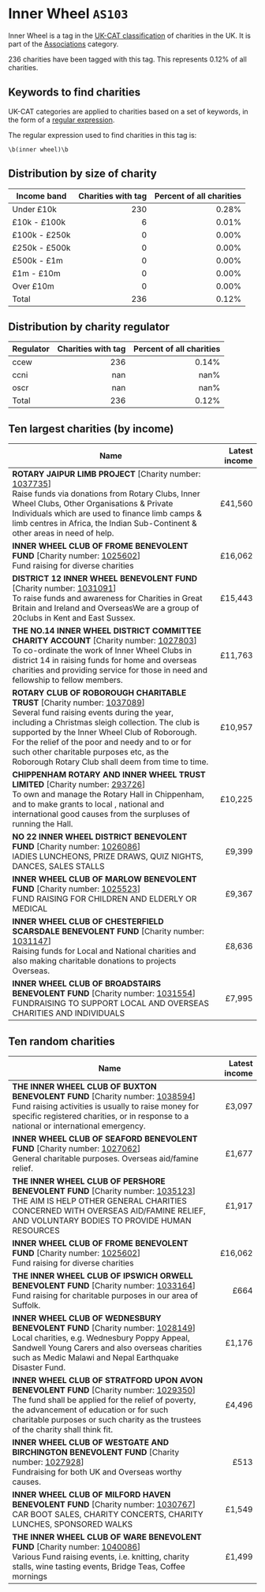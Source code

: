 # Inner Wheel `AS103`

Inner Wheel is a tag in the [UK-CAT classification](/data/tag_list/) of charities in the 
UK. It is part of the [Associations](/data/ukcat/AS) category.

236 charities have been tagged with this tag.
This represents 0.12% of all charities.

## Keywords to find charities

UK-CAT categories are applied to charities based on a set of keywords, in the form of a [regular expression](https://en.wikipedia.org/wiki/Regular_expression).

The regular expression used to find charities in this tag is:

`\b(inner wheel)\b`



## Distribution by size of charity

Income band | Charities with tag | Percent of all charities
------------|-------------------:|-------------------------:
Under £10k | 230 | 0.28%
£10k - £100k | 6 | 0.01%
£100k - £250k | 0 | 0.00%
£250k - £500k | 0 | 0.00%
£500k - £1m | 0 | 0.00%
£1m - £10m | 0 | 0.00%
Over £10m | 0 | 0.00%
Total | 236 | 0.12%


## Distribution by charity regulator

Regulator | Charities with tag | Percent of all charities
------------|-------------------:|-------------------------:
ccew | 236 | 0.14%
ccni | nan | nan%
oscr | nan | nan%
Total | 236 | 0.12%


## Ten largest charities (by income)

Name | Latest income
-----|--------:
<strong>ROTARY JAIPUR LIMB PROJECT</strong> [Charity number: [1037735](https://findthatcharity.uk/orgid/GB-CHC-1037735)]<br>Raise funds via donations from Rotary Clubs, Inner Wheel Clubs, Other Organisations & Private Individuals which are used to finance limb camps & limb centres in Africa, the Indian Sub-Continent & other areas in need of help. | £41,560
<strong>INNER WHEEL CLUB OF FROME BENEVOLENT FUND</strong> [Charity number: [1025602](https://findthatcharity.uk/orgid/GB-CHC-1025602)]<br>Fund raising for diverse charities | £16,062
<strong>DISTRICT 12 INNER WHEEL BENEVOLENT FUND</strong> [Charity number: [1031091](https://findthatcharity.uk/orgid/GB-CHC-1031091)]<br>To raise funds and awareness for Charities in Great Britain and Ireland and OverseasWe are a group of 20clubs in Kent and East Sussex. | £15,443
<strong>THE NO.14 INNER WHEEL DISTRICT COMMITTEE CHARITY ACCOUNT</strong> [Charity number: [1027803](https://findthatcharity.uk/orgid/GB-CHC-1027803)]<br>To co-ordinate the work of Inner Wheel Clubs in district 14 in raising funds for home and overseas charities and providing service for those in need and fellowship to fellow members. | £11,763
<strong>ROTARY CLUB OF ROBOROUGH CHARITABLE TRUST</strong> [Charity number: [1037089](https://findthatcharity.uk/orgid/GB-CHC-1037089)]<br>Several fund raising events during the year, including a Christmas sleigh collection. The club is supported by the Inner Wheel Club of Roborough. For the relief of the poor and needy and to or for such other charitable purposes etc, as the Roborough Rotary Club shall deem from time to time. | £10,957
<strong>CHIPPENHAM ROTARY AND INNER WHEEL TRUST LIMITED</strong> [Charity number: [293726](https://findthatcharity.uk/orgid/GB-CHC-293726)]<br>To own and manage the Rotary Hall in Chippenham, and to make grants to local , national and international  good causes  from the surpluses of running the Hall. | £10,225
<strong>NO 22 INNER WHEEL DISTRICT BENEVOLENT FUND</strong> [Charity number: [1026086](https://findthatcharity.uk/orgid/GB-CHC-1026086)]<br>lADIES LUNCHEONS, PRIZE DRAWS, QUIZ NIGHTS, DANCES, SALES STALLS | £9,399
<strong>INNER WHEEL CLUB OF MARLOW BENEVOLENT FUND</strong> [Charity number: [1025523](https://findthatcharity.uk/orgid/GB-CHC-1025523)]<br>FUND RAISING FOR CHILDREN AND ELDERLY OR MEDICAL | £9,367
<strong>INNER WHEEL CLUB OF CHESTERFIELD SCARSDALE BENEVOLENT FUND</strong> [Charity number: [1031147](https://findthatcharity.uk/orgid/GB-CHC-1031147)]<br>Raising funds for Local and National charities and also making charitable donations to projects Overseas. | £8,636
<strong>INNER WHEEL CLUB OF BROADSTAIRS BENEVOLENT FUND</strong> [Charity number: [1031554](https://findthatcharity.uk/orgid/GB-CHC-1031554)]<br>FUNDRAISING TO SUPPORT LOCAL AND OVERSEAS CHARITIES AND INDIVIDUALS | £7,995


## Ten random charities

Name | Latest income
-----|--------:
<strong>THE INNER WHEEL CLUB OF BUXTON BENEVOLENT FUND</strong> [Charity number: [1038594](https://findthatcharity.uk/orgid/GB-CHC-1038594)]<br>Fund raising activities is usually to raise money for specific registered charities, or in response to a national or international emergency. | £3,097
<strong>INNER WHEEL CLUB OF SEAFORD BENEVOLENT FUND</strong> [Charity number: [1027062](https://findthatcharity.uk/orgid/GB-CHC-1027062)]<br>General charitable purposes. Overseas aid/famine relief. | £1,677
<strong>THE INNER WHEEL CLUB OF PERSHORE BENEVOLENT FUND</strong> [Charity number: [1035123](https://findthatcharity.uk/orgid/GB-CHC-1035123)]<br>THE AIM IS HELP  OTHER GENERAL CHARITIES CONCERNED WITH OVERSEAS AID/FAMINE RELIEF, AND VOLUNTARY BODIES TO PROVIDE HUMAN RESOURCES | £1,917
<strong>INNER WHEEL CLUB OF FROME BENEVOLENT FUND</strong> [Charity number: [1025602](https://findthatcharity.uk/orgid/GB-CHC-1025602)]<br>Fund raising for diverse charities | £16,062
<strong>THE INNER WHEEL CLUB OF IPSWICH ORWELL BENEVOLENT FUND</strong> [Charity number: [1033164](https://findthatcharity.uk/orgid/GB-CHC-1033164)]<br>Fund raising for charitable purposes in our area of Suffolk. | £664
<strong>INNER WHEEL CLUB OF WEDNESBURY BENEVOLENT FUND</strong> [Charity number: [1028149](https://findthatcharity.uk/orgid/GB-CHC-1028149)]<br>Local charities, e.g. Wednesbury Poppy Appeal, Sandwell Young Carers and also overseas charities such as Medic Malawi and Nepal Earthquake Disaster Fund. | £1,176
<strong>INNER WHEEL CLUB OF STRATFORD UPON AVON BENEVOLENT FUND</strong> [Charity number: [1029350](https://findthatcharity.uk/orgid/GB-CHC-1029350)]<br>The fund shall be applied for the relief of poverty, the advancement of education or for such charitable purposes or such charity as the trustees of the charity shall think fit. | £4,496
<strong>INNER WHEEL CLUB OF WESTGATE AND BIRCHINGTON BENEVOLENT FUND</strong> [Charity number: [1027928](https://findthatcharity.uk/orgid/GB-CHC-1027928)]<br>Fundraising for both UK and Overseas worthy causes. | £513
<strong>INNER WHEEL CLUB OF MILFORD HAVEN BENEVOLENT FUND</strong> [Charity number: [1030767](https://findthatcharity.uk/orgid/GB-CHC-1030767)]<br>CAR BOOT SALES, CHARITY CONCERTS, CHARITY LUNCHES, SPONSORED WALKS | £1,549
<strong>THE INNER WHEEL CLUB OF WARE BENEVOLENT FUND</strong> [Charity number: [1040086](https://findthatcharity.uk/orgid/GB-CHC-1040086)]<br>Various Fund raising events, i.e. knitting, charity stalls, wine tasting events, Bridge Teas, Coffee mornings | £1,499
